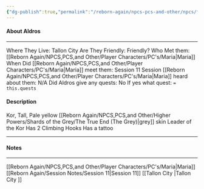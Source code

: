```yaml
---
{"dg-publish":true,"permalink":"/reborn-again/npcs-pcs-and-other/npcs/friendly/aldros/"}
---
```



#### About Aldros
---
Where They Live: Tallon City 
Are They Friendly: Friendly?
Who Met them: [[Reborn Again/NPCS,PCS,and Other/Player Characters/PC's/Maria\|Maria]]
When Did [[Reborn Again/NPCS,PCS,and Other/Player Characters/PC's/Maria\|Maria]] meet them: Session 11
Session [[Reborn Again/NPCS,PCS,and Other/Player Characters/PC's/Maria\|Maria]] heard about them: N/A
Did Aldros give any quests: No
	If yes what quest: `= this.quests`


#### Description
Kor, Tall, Pale yellow [[Reborn Again/NPCS,PCS,and Other/Higher Powers/Shards of the Grey/The True End (The Grey)\|grey]] skin 
Leader of the Kor
Has 2 Climbing Hooks
Has a tattoo

---

#### Notes
---
[[Reborn Again/NPCS,PCS,and Other/Player Characters/PC's/Maria\|Maria]]
[[Reborn Again/Session Notes/Session 11\|Session 11]]
[[Tallon City \|Tallon City ]]


